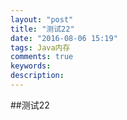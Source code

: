 ```yaml
---
layout: "post"
title: "测试22"
date: "2016-08-06 15:19"
tags: Java内存
comments: true
keywords:
description:
---
```


##测试22
